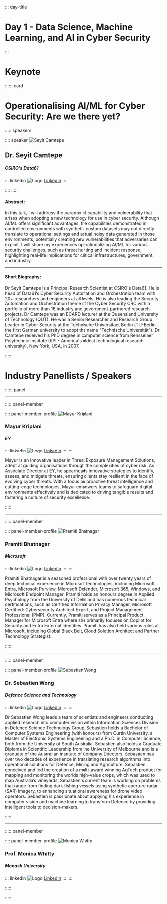 ::: day-title
# Day 1 - Data Science, Machine Learning, and AI in Cyber Security
:::


# Keynote
:::::: card


# Operationalising AI/ML for Cyber Security: Are we there yet?

::::: speakers

:::: speaker
![Seyit Camtepe](./media/Speech/KeyNote/Seyit%20Camtepe.jpg)

## Dr. Seyit Camtepe

##### CSIRO's Data61

::: linkedin
![Logo](./media/LinkedIn.png) [LinkedIn](https://www.linkedin.com/in/camtepe/)
:::

::::
:::::

#### Abstract:

In this talk, I will address the paradox of capability and vulnerability that arises when adopting a new technology for use in cyber security. Although AI/ML offers significant advantages, the capabilities demonstrated in controlled environments with synthetic custom datasets may not directly translate to operational settings and actual noisy data generated in those environments, potentially creating new vulnerabilities that adversaries can exploit. I will share my experiences operationalizing AI/ML for various security challenges, such as threat hunting and incident response, highlighting real-life implications for critical infrastructures, government, and industry.

---

#### Short Biography:

Dr Seyit Camtepe is a Principal Research Scientist at CSIRO's Data61. He is head of Data61’s Cyber Security Automation and Orchestration team with 20+ researchers and engineers at all levels. He is also leading the Security Automation and Orchestration theme of the Cyber Security CRC with a portfolio of more than 16 industry and government-partnered research projects. Dr Camtepe was an ECARD lecturer at the Queensland University of Technology (QUT). He was a Senior Researcher and Research Group Leader in Cyber Security at the Technische Universitaet Berlin (TU-Berlin - the first German university to adopt the name "Technische Universität"). Dr Camtepe received his PhD degree in computer science from Rensselaer Polytechnic Institute (RPI - America's oldest technological research university), New York, USA, in 2007.


::::::

# Industry Panellists / Speakers
:::::: panel

---

::::: panel-member

:::: panel-member-profile
![Mayur Kriplani](./media/Speech/Panel/Mayur%20Kriplani.jpg)

### Mayur Kriplani

##### EY

::: linkedin
![Logo](./media/LinkedIn.png) [LinkedIn](https://www.linkedin.com/in/mayur-kriplani/)
:::
::::

Mayur is an Innovative leader in Threat Exposure Management Solutions, adept at guiding organisations through the complexities of cyber risk. As Associate Director at EY, he spearheads innovative strategies to identify, assess, and mitigate threats, ensuring clients stay resilient in the face of evolving cyber threats. With a focus on proactive threat intelligence and cutting-edge technologies, Mayur empowers teams to safeguard digital environments effectively and is dedicated to driving tangible results and fostering a culture of security excellence.


:::::

---

::::: panel-member

:::: panel-member-profile
![Pramiti Bhatnagar](./media/Speech/Panel/Pramiti%20Bhatnagar.jpg)

### Pramiti Bhatnagar

##### Microsoft

::: linkedin
![Logo](./media/LinkedIn.png) [LinkedIn](https://www.linkedin.com/in/pramiti-bhatnagar-9b589328/)
:::
::::

Pramiti Bhatnagar is a seasoned professional with over twenty years of deep technical experience in Microsoft technologies, including Microsoft Entra, Microsoft Purview, Microsoft Defender, Microsoft 365, Windows, and Microsoft Endpoint Manager. Pramiti holds an honours degree in Applied Psychology from the University of Delhi and has numerous technical certifications, such as Certified Information Privacy Manager, Microsoft Certified: Cybersecurity Architect Expert, and Project Management Professional (PMP). Currently, Pramiti serves as a Principal Product Manager for Microsoft Entra where she primarily focuses on Copilot for Security and Entra External Identities. Pramiti has also held various roles at Microsoft, including Global Black Belt, Cloud Solution Architect and Partner Technology Strategist.


:::::

---

::::: panel-member

:::: panel-member-profile
![Sebastien Wong](./media/Speech/Panel/Sebastien%20Wong.jpg)

### Dr. Sebastien Wong

##### Defence Science and Technology

::: linkedin
![Logo](./media/LinkedIn.png) [LinkedIn](https://www.linkedin.com/in/sebastien-wong-5ba874109/)
:::
::::

Dr Sebastien Wong leads a team of scientists and engineers conducting applied research into computer vision within Information Sciences Division in Defence Science Technology Group. Sebastien holds a Bachelor of Computer Systems Engineering (with honours) from Curtin University, a Master of Electronic Systems Engineering and a Ph.D. in Computer Science, both from the University of South Australia. Sebastien also holds a Graduate Diploma in Scientific Leadership from the University of Melbourne and is a graduate of the Australian Institute of Company Directors. Sebastien has over two decades of experience in translating research algorithms into operational solutions for Defence, Mining and Agriculture. Sebastien conceived and led the creation of a multi-award winning AgTech product for mapping and monitoring the worlds high-value crops, which was used to map Australia’s vineyards. Sebastien's current team is working on problems that range from finding dark fishing vessels using synthetic aperture radar (SAR) imagery, to enhancing situational awareness for drone video operators. Sebastien is passionate about applying his experience in computer vision and machine learning to transform Defence by providing intelligent tools to decision-makers.


:::::

---

::::: panel-member

:::: panel-member-profile
![Monica Whitty]()

### Prof. Monica Whitty

##### Monash University

::: linkedin
![Logo](./media/LinkedIn.png) [LinkedIn](https://www.linkedin.com/in/monica-whitty-34383a90/)
:::
::::


:::::

::::::



